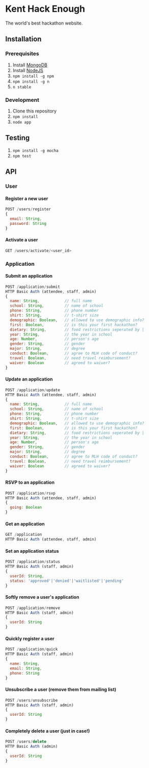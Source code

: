 # Kent Hack Enough
The world's best hackathon website.

## Installation
### Prerequisites
1. Install [MongoDB](http://docs.mongodb.org/manual/installation/)
1. Install [NodeJS](http://nodejs.org/)
1. `npm install -g npm`
1. `npm install -g n`
1. `n stable`

### Development
1. Clone this repository
1. `npm install`
1. `node app`

## Testing
1. `npm install -g mocha`
1. `npm test`

## API

### User
#### Register a new user
```javascript
POST /users/register
{
  email: String,
  password: String
}
```

#### Activate a user
```javascript
GET /users/activate/<user_id>
```

### Application

#### Submit an application
```javascript
POST /application/submit
HTTP Basic Auth (attendee, staff, admin)
{
  name: String,           // full name
  school: String,         // name of school
  phone: String,          // phone number
  shirt: String,          // t-shirt size
  demographic: Boolean,   // allowed to use demographic info?
  first: Boolean,         // is this your first hackathon?
  dietary: String,        // food restrictions seperated by |
  year: String,           // the year in school
  age: Number,            // person's age
  gender: String,         // gender
  major: String,          // degree
  conduct: Boolean,       // agree to MLH code of conduct?
  travel: Boolean,        // need travel reimbursement?
  waiver: Boolean         // agreed to waiver?
}
```

#### Update an application
```javascript
POST /application/update
HTTP Basic Auth (attendee, staff, admin)
{
  name: String,           // full name
  school: String,         // name of school
  phone: String,          // phone number
  shirt: String,          // t-shirt size
  demographic: Boolean,   // allowed to use demographic info?
  first: Boolean,         // is this your first hackathon?
  dietary: String,        // food restrictions seperated by |
  year: String,           // the year in school
  age: Number,            // person's age
  gender: String,         // gender
  major: String,          // degree
  conduct: Boolean,       // agree to MLH code of conduct?
  travel: Boolean,        // need travel reimbursement?
  waiver: Boolean         // agreed to waiver?
}
```

#### RSVP to an application
```javascript
POST /application/rsvp
HTTP Basic Auth (attendee, staff, admin)
{
  going: Boolean
}
```

#### Get an application
```javascript
GET /application
HTTP Basic Auth (attendee, staff, admin)
```

#### Set an application status
```javascript
POST /application/status
HTTP Basic Auth (staff, admin)
{
  userId: String,
  status: 'approved'|'denied'|'waitlisted'|'pending'
}
```

#### Softly remove a user's application
```javascript
POST /application/remove
HTTP Basic Auth (staff, admin)
{
  userId: String
}
```

#### Quickly register a user
```javascript
POST /application/quick
HTTP Basic Auth (staff, admin)
{
  name: String,
  email: String,
  phone: String
}
```

#### Unsubscribe a user (remove them from mailing list)
```javascript
POST /users/unsubscribe
HTTP Basic Auth (staff, admin)
{
  userId: String
}
```

#### Completely delete a user (just in case!)
```javascript
POST /users/delete
HTTP Basic Auth (admin)
{
  userId: String
}
```